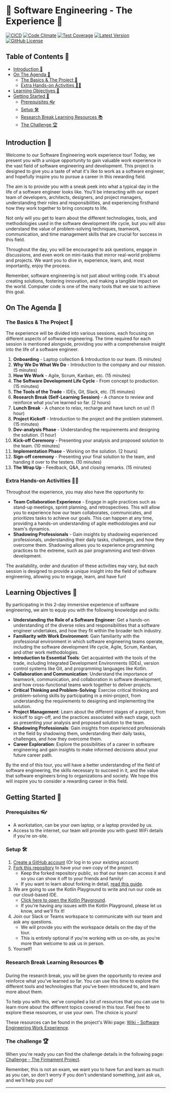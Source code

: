 # 🚀 Software Engineering - The Experience 🚀

[![CICD](../../actions/workflows/CICD.yml/badge.svg)](https://github.com/u-ways/software-engineering-work-experience/actions/workflows/CICD.yml)
[![Code Climate](https://api.codeclimate.com/v1/badges/170a6d39d1ab23f61016/maintainability)](https://codeclimate.com/github/u-ways/software-engineering-work-experience/maintainability)
[![Test Coverage](https://api.codeclimate.com/v1/badges/170a6d39d1ab23f61016/test_coverage)](https://codeclimate.com/github/u-ways/software-engineering-work-experience/test_coverage)
[![Latest Version](https://img.shields.io/github/v/release/U-ways/software-engineering-work-experience)](https://github.com/u-ways/software-engineering-work-experience/releases)
[![GitHub License](https://badgen.net/badge/license/MIT/blue)](https://github.com/u-ways/software-engineering-work-experience/blob/master/LICENSE)

## Table of Contents 📑
- [Introduction 📜](#introduction-)
- [On The Agenda 📅](#on-the-agenda-)
  - [The Basics & The Project 🔬](#the-basics--the-project-)
  - [Extra Hands-on Activities 👨‍💻](#extra-hands-on-activities-)
- [Learning Objectives 🎯](#learning-objectives-)
- [Getting Started 🏁](#getting-started-)
  - [Prerequisites 👓](#prerequisites-)
  - [Setup 🛠️](#setup-)
  - [Research Break Learning Resources 📚](#research-break-learning-resources-)
  - [The Challenge 🏆](#the-challenge-)

## Introduction 📜

Welcome to our Software Engineering work experience tour! Today, we present you with a unique opportunity to gain 
valuable work experience in the vast field of software engineering and development. This project is designed to give
you a taste of what it's like to work as a software engineer, and hopefully inspire you to pursue a career in this
rewarding field.

The aim is to provide you with a sneak peek into what a typical day in the life of a software engineer looks like. 
You'll be interacting with our expert team of developers, architects, designers, and project managers, understanding 
their roles and responsibilities, and experiencing firsthand how they work together to bring concepts to life.

Not only will you get to learn about the different technologies, tools, and methodologies used in the software 
development life cycle, but you will also understand the value of problem-solving techniques, teamwork, communication, 
and time management skills that are crucial for success in this field.

Throughout the day, you will be encouraged to ask questions, engage in discussions, and even work on mini-tasks that 
mirror real-world problems and projects. We want you to dive in, experience, learn, and, most importantly, 
enjoy the process.

Remember, software engineering is not just about writing code. It's about creating solutions, fostering innovation, 
and making a tangible impact on the world. Computer code is one of the many tools that we use to achieve this goal.  

## On The Agenda 📅

### The Basics & The Project 🔬

The experience will be divided into various sessions, each focusing on different aspects of software engineering. 
The time required for each session is mentioned alongside, providing you with a comprehensive insight into the life
of a software engineer.

1. **Onboarding** - Laptop collection & Introduction to our team. (5 minutes)
2. **Why We Do What We Do** - Introduction to the company and our mission. (5 minutes)
3. **How We Work** - Agile, Scrum, Kanban, etc. (15 minutes)
4. **The Software Development Life Cycle** - From concept to production. (15 minutes)
5. **The Tools of the Trade** - IDEs, Git, Slack, etc. (15 minutes)
6. **Research Break (Self-Learning Session)** - A chance to review and reinforce what you've learned so far. (2 hours)
7. **Lunch Break** - A chance to relax, recharge and have lunch on us! (1 hour)
8. **Project Kickoff** - Introduction to the project and the problem statement. (15 minutes)
9. **Dev-analysis Phase** - Understanding the requirements and designing the solution. (1 hour)
10. **Kick-off Ceremony** - Presenting your analysis and proposed solution to the team. (10 minutes)
11. **Implementation Phase** - Working on the solution. (2 hours)
12. **Sign-off ceremony** - Presenting your final solution to the team, and handing it over to the testers. (10 minutes)
13. **The Wrap Up** - Feedback, Q&A, and closing remarks. (15 minutes)

### Extra Hands-on Activities 👨‍💻

Throughout the experience, you may also have the opportunity to:

- **Team Collaboration Experience** - Engage in agile practices such as stand-up meetings, sprint planning, and 
  retrospectives. This will allow you to experience how our team collaborates, communicates, and prioritizes tasks 
  to achieve our goals. This can happen at any time, providing a hands-on understanding of agile methodologies 
  and our team's dynamics.
- **Shadowing Professionals** - Gain insights by shadowing experienced professionals, understanding their 
  daily tasks, challenges, and how they overcome them. Shadowing allows you to experience programming practices
  to the extreme, such as pair programming and test-driven development.

The availability, order and duration of these activities may vary, but each session is designed to provide a unique 
insight into the field of software engineering, allowing you to engage, learn, and have fun!

## Learning Objectives 🎯

By participating in this 2-day immersive experience of software engineering, we aim to equip you with the following 
knowledge and skills:

- **Understanding the Role of a Software Engineer**: Get a hands-on understanding of the diverse roles and responsibilities
  that a software engineer undertakes, and how they fit within the broader tech industry.
- **Familiarity with Work Environment**: Gain familiarity with the professional environment in which software engineering 
  teams operate, including the software development life cycle, Agile, Scrum, Kanban, and other work methodologies.
- **Introduction to Essential Tools**: Get acquainted with the tools of the trade, including Integrated Development 
  Environments (IDEs), version control systems like Git, and programming languages like Kotlin.
- **Collaboration and Communication**: Understand the importance of teamwork, communication, and collaboration in 
  software development, and how cross-functional teams work together to deliver projects.
- **Critical Thinking and Problem-Solving**: Exercise critical thinking and problem-solving skills by participating in a
  mini-project, from understanding the requirements to designing and implementing the solution.
- **Project Management**: Learn about the different stages of a project, from kickoff to sign-off, and the practices 
  associated with each stage, such as presenting your analysis and proposed solution to the team.
- **Shadowing Professionals**: Gain insights from experienced professionals in the field by shadowing them, 
  understanding their daily tasks, challenges, and how they overcome them.
- **Career Exploration**: Explore the possibilities of a career in software engineering and gain insights to make 
  informed decisions about your future career path.

By the end of this tour, you will have a better understanding of the field of software engineering, the skills necessary
to succeed in it, and the value that software engineers bring to organizations and society. We hope this will inspire 
you to consider a rewarding career in this field.

## Getting Started 🏁

### Prerequisites 👓
- A workstation, can be your own laptop, or a laptop provided by us. 
- Access to the internet, our team will provide you with guest WiFi details if you're on-site.

### Setup 🛠️
1. [Create a GitHub account](https://github.com/signup) (Or log in to your existing account)
2. [Fork this repository](https://github.com/u-ways/kotlin-quarkus-realworld-example-app/fork) to have your own copy of the project.
   - Keep the forked repository public, so that our team can access it and so you can show it off to your friends and family!
   - If you want to learn about forking in detail, [read this guide](https://docs.github.com/en/get-started/quickstart/fork-a-repo).
3. We are going to use the Kotlin Playground to write and run our code as our cloud-based IDE. 
   - [Click here to open the Kotlin Playground](https://play.kotlinlang.org/#eyJ2ZXJzaW9uIjoiMS45LjAiLCJwbGF0Zm9ybSI6ImphdmEiLCJhcmdzIjoiIiwibm9uZU1hcmtlcnMiOnRydWUsInRoZW1lIjoiaWRlYSIsImNvZGUiOiJmdW4gbWFpbigpIHtcbiAgICB2YWwga290bGluID0gXCLwn5mCXCJcbiAgICBwcmludGxuKGtvdGxpbilcbn0ifQ==).
   - If you're having any issues with the Kotlin Playground, please let us know, and we'll fix it!
4. Join our Slack or Teams workspace to communicate with our team and ask any questions. 
   - We will provide you with the workspace details on the day of the tour.
   - This is entirely optional if you're working with us on-site, as you're more than welcome to ask us in person.
5. Yourself!

### Research Break Learning Resources 📚

During the research break, you will be given the opportunity to review and reinforce what you've learned so far.
You can use this time to explore the different tools and technologies that you've been introduced to, and learn more
about them.

To help you with this, we've compiled a list of resources that you can use to learn more about the different topics
covered in this tour. Feel free to explore these resources, or use your own. The choice is yours!

These resources can be found in the project's Wiki page: [Wiki - Software Engineering Work Experience](https://github.com/u-ways/software-engineering-work-experience/wiki).

### The challenge 🏆

When you're ready you can find the challenge details in the following page: [Challenge - The Firmament Project](./docs/challenge_-_the_firmament_project.md).

Remember, this is not an exam, we want you to have fun and learn as much as you can, so don't worry if you don't
understand something, just ask us, and we'll help you out!

___
